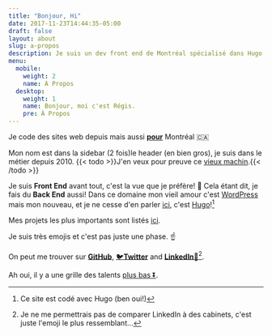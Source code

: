 ```yaml
---
title: "Bonjour, Hi"
date: 2017-11-23T14:44:35-05:00
draft: false
layout: about
slug: a-propos
description: Je suis un dev front end de Montréal spécialisé dans Hugo et Wordpress! Je peux vous aider?
menu:
  mobile:
    weight: 2
    name: À Propos
  desktop: 
    weight: 1
    name: Bonjour, moi c'est Régis.
    pre: À Propos
---
```


Je code des sites web depuis mais aussi [**pour**](/fr/project_tags/mtl/) Montréal 🇨🇦

Mon nom est dans <span class="desktop-inline">la sidebar (2 fois)</span><span class="mobile-inline tablet-inline">le header (en bien gros)</span>, je suis dans le métier depuis 2010. {{< todo >}}J'en veux pour preuve ce [vieux machin](https://2011.regisphilibert.com/fr).{{< /todo >}}

Je suis __Front End__ avant tout, c'est la vue que je préfère! 🎸
Cela étant dit, je fais du __Back End__ aussi! Dans ce domaine mon vieil amour c'est [WordPress](/fr/project_tags/wordpress) mais mon nouveau, et je ne cesse d'en parler [ici](/tags/hugo), c'est [Hugo](http://gohugo.io/)![^1]

Mes projets les plus importants sont listés [ici](/fr/).

Je suis très emojis et c'est pas juste une phase. ☝️

On peut me trouver sur <span class="black-color">[__GitHub__](https://github.com/regisphilibert)</span>, <span class="twitter-color">[🐦__Twitter__](https://twitter.com/regisphilibert)</span> and <span class="black-color">[__LinkedIn__🚾](https://www.linkedin.com/in/regisphilibert)</span>[^2].

Ah oui, il y a une grille des talents [plus bas ⏬](#skill-grid).
[^1]: Ce site est codé avec Hugo (ben oui!)

[^2]: Je ne me permettrais pas de comparer LinkedIn à des cabinets, c'est juste l'emoji le plus ressemblant...